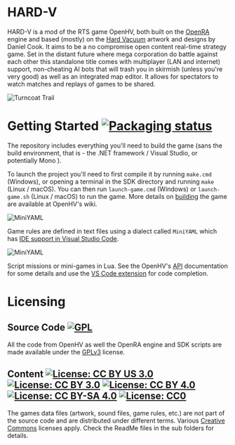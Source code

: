 # HARD-V 

HARD-V is a mod of the RTS game OpenHV, both built on the [OpenRA](https://www.openra.net) engine and based (mostly) on the [Hard Vacuum](https://lostgarden.home.blog/2005/03/27/game-post-mortem-hard-vacuum/) artwork and designs by Daniel Cook. It aims to be a no compromise open content real-time strategy game. Set in the distant future where mega corporation do battle against each other this standalone title comes with multiplayer (LAN and internet) support, non-cheating AI bots that will trash you in skirmish (unless you're very good) as well as an integrated map editor. It allows for spectators to watch matches and replays of games to be shared.

![Turncoat Trail](https://www.openhv.net/images/readme/turncoat-trail.png)

# Getting Started [![Packaging status](https://repology.org/badge/tiny-repos/openhv.svg)](https://repology.org/project/openra/versions)

The repository includes everything you'll need to build the game (sans the build environment, that is - the .NET framework / Visual Studio, or potentially Mono ).

To launch the project you'll need to first compile it by running `make.cmd` (Windows), or opening a terminal in the SDK directory and running `make` (Linux / macOS). You can then run `launch-game.cmd` (Windows) or `launch-game.sh` (Linux / macOS) to run the game. More details on [building](https://github.com/OpenHV/OpenHV/wiki/Build) the game are available at OpenHV's wiki.

![MiniYAML](https://www.openhv.net/images/readme/miniyaml.png)

Game rules are defined in text files using a dialect called `MiniYAML` which has [IDE support in Visual Studio Code](https://marketplace.visualstudio.com/items?itemName=openra.oraide-vscode).

![MiniYAML](https://www.openhv.net/images/readme/lua.png)

Script missions or mini-games in Lua. See the OpenHV's [API](https://openhv.readthedocs.io/en/latest/release/lua/) documentation for some details and use the [VS Code extension](https://marketplace.visualstudio.com/items?itemName=openra.vscode-openra-lua) for code completion.

# Licensing
## Source Code [![GPL](https://img.shields.io/github/license/OpenHV/OpenHV)](https://www.gnu.org/licenses/gpl-3.0.html)
All the code from OpenHV as well the OpenRA engine and SDK scripts are made available under the [GPLv3](https://github.com/OpenHV/OpenHV/blob/main/COPYING) license.

## Content [![License: CC BY US 3.0](https://img.shields.io/badge/license-CC%20BY%203.0%20US-lightgrey.svg)](https://creativecommons.org/licenses/by/3.0/us/) [![License: CC BY 3.0](https://img.shields.io/badge/license-CC%20BY%203.0-lightgrey.svg)](https://creativecommons.org/licenses/by/3.0/) [![License: CC BY 4.0](https://img.shields.io/badge/license-CC%20BY%204.0-lightgrey.svg)](https://creativecommons.org/licenses/by/4.0/) [![License: CC BY-SA 4.0](https://img.shields.io/badge/license-CC%20BY--SA%204.0-lightgrey.svg)](https://creativecommons.org/licenses/by-sa/4.0/) [![License: CC0](https://img.shields.io/badge/license-CC0-lightgrey.svg)](https://creativecommons.org/publicdomain/zero/1.0/)
The games data files (artwork, sound files, game rules, etc.) are not part of the source code and are distributed under different terms. Various [Creative Commons](https://creativecommons.org/) licenses apply. Check the ReadMe files in the sub folders for details.
